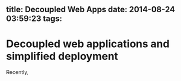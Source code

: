 title: Decoupled Web Apps
date: 2014-08-24 03:59:23
tags:
---

# Decoupled web applications and simplified deployment

Recently, 
